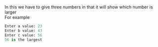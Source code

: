 In this we have to give three numbers in that it will show which number is larger   
For example
```py
Enter a value: 23
Enter b value: 43
Enter c value: 56
56 is the largest
```
